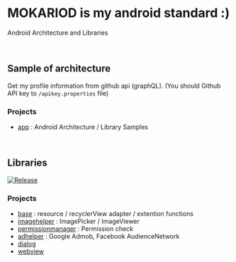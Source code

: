 # MOKARIOD is my android standard :)

Android Architecture and Libraries


<br>

## **Sample of architecture**

Get my profile information from github api (graphQL). (You should Github API key to `/apikey.properties` file)

### Projects
-  [app](app/) : Android Architecture / Library Samples 

<br>

## **Libraries**

[![Release](https://jitpack.io/v/moka-a/mokaroid.svg)](https://jitpack.io/#moka-a/mokaroid)

### Projects
- [base](base/) : resource / recyclerView adapter / extention functions
- [imagehelper](imagehelper/) : ImagePicker / ImageViewer
- [permissionmanager](permissionmanager/) : Permission check
- [adhelper](adhelper/) : Google Admob, Facebook AudienceNetwork
- [dialog](dialog/)
- [webview](webview/)

